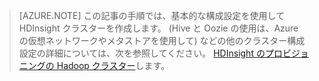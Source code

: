 
> [AZURE.NOTE] この記事の手順では、基本的な構成設定を使用して HDInsight クラスターを作成します。 (Hive と Oozie の使用は、Azure の仮想ネットワークやメタストアを使用して) などの他のクラスター構成設定の詳細については、次を参照してください。 [HDInsight のプロビジョニングの Hadoop クラスター](../articles/hdinsight/hdinsight-provision-clusters.md)します。


